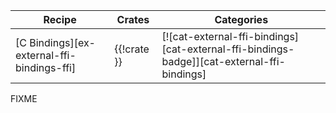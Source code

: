 | Recipe | Crates | Categories |
|--------|--------|------------|
| [C Bindings][ex-external-ffi-bindings-ffi] | {{!crate }} | [![cat-external-ffi-bindings][cat-external-ffi-bindings-badge]][cat-external-ffi-bindings] |

<div class="hidden">
FIXME
</div>
